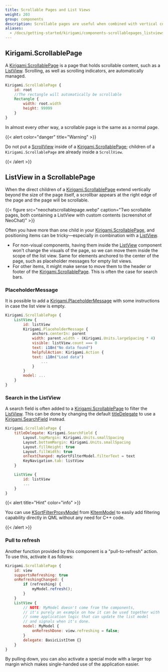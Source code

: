 ```yaml
---
title: Scrollable Pages and List Views
weight: 203
group: components
description: Scrollable pages are useful when combined with vertical components or dynamic components such as List Views.
aliases:
  - /docs/getting-started/kirigami/components-scrollablepages_listviews/
---
```


## Kirigami.ScrollablePage

A [Kirigami.ScrollablePage](docs:kirigami2;ScrollablePage)
is a page that holds scrollable content, such as a [ListView](docs:qtquick;QtQuick.ListView). Scrolling, as well as scrolling indicators, are automatically managed.

```qml
Kirigami.ScrollablePage {
    id: root
    //The rectangle will automatically be scrollable
    Rectangle {
        width: root.width
        height: 99999
    }
}
```

In almost every other way, a scrollable page is the same as a normal page.

{{< alert color="danger" title="Warning" >}}

Do not put a [ScrollView](docs:qtquickcontrols;QtQuick.Controls.ScrollView) inside of a [Kirigami.ScrollablePage](docs:kirigami2;ScrollablePage); children of a
`Kirigami.ScrollablePage` are already inside a `ScrollView`.

{{< /alert >}}

## ListView in a ScrollablePage

When the direct children of a [Kirigami.ScrollablePage](docs:kirigami2;ScrollablePage) extend vertically beyond the size of the
page itself, a scrollbar appears at the right edge of the page and the page
will be scrollable.

{{< figure src="neochatscrollablepage.webp" caption="Two scrollable pages, both containing a ListView with custom contents (screenshot of NeoChat)" >}}

Often you have more than one child in your [Kirigami.ScrollablePage](docs:kirigami2;ScrollablePage), and positioning items
can be tricky—especially in combination with a [ListView](docs:qtquick;QtQuick.ListView).

* For non-visual components, having them inside the [ListView](docs:qtquick;QtQuick.ListView) component won't change
  the visuals of the page, so we can move them inside the scope of the list view. Same for
  elements anchored to the center of the page, such as placeholder messages for empty list views.
* For other items, it might make sense to move them to the header or footer
  of the [Kirigami.ScrollablePage](docs:kirigami2;ScrollablePage). This is often the case for search bars.

### PlaceholderMessage

It is possible to add a [Kirigami.PlaceholderMessage](docs:kirigami2;PlaceholderMessage)
with some instructions in case the list view is empty. 

```qml
Kirigami.ScrollablePage {
    ListView {
        id: listView
        Kirigami.PlaceholderMessage {
            anchors.centerIn: parent
            width: parent.width - (Kirigami.Units.largeSpacing * 4)
            visible: listView.count === 0
            text: i18n("No data found")
            helpfulAction: Kirigami.Action {
            text: i18n("Load data")
                ...
            }
        }
        model: ...
    }
}
```

### Search in the ListView

A search field is often added to a [Kirigami.ScrollablePage](docs:kirigami2;ScrollablePage) to filter the [ListView](docs:qtquick;QtQuick.ListView).
This can be done by changing the default [titleDelegate](docs:kirigami2;Page::titleDelegate) to use a
[Kirigami.SearchField](docs:kirigami2;SearchField) instead.

```qml
Kirigami.ScrollablePage {
    titleDelegate: Kirigami.SearchField {
        Layout.topMargin: Kirigami.Units.smallSpacing
        Layout.bottomMargin: Kirigami.Units.smallSpacing
        Layout.fillHeight: true
        Layout.fillWidth: true
        onTextChanged: mySortFilterModel.filterText = text
        KeyNavigation.tab: listView
    }

    ListView {
        id: listView
        ...
    }
}
```

{{< alert title="Hint" color="info" >}}

You can use [KSortFilterProxyModel](docs:kitemmodels;SortFilterModel) from
[KItemModel](docs:kitemmodels) to easily add
filtering capability directly in QML without any need for C++ code.

{{< /alert >}}

### Pull to refresh

Another function provided by this component is a "pull-to-refresh" action.
To use this, activate it as follows:

```qml
Kirigami.ScrollablePage {
    id: view
    supportsRefreshing: true
    onRefreshingChanged: {
        if (refreshing) {
            myModel.refresh();
        }
    }
    ListView {
        // NOTE: MyModel doesn't come from the components,
        // it's purely an example on how it can be used together with
        // some application logic that can update the list model
        // and signals when it's done.
        model: MyModel {
            onRefreshDone: view.refreshing = false;
        }
        delegate: BasicListItem {}
    }
}
```

By pulling down, you can also activate a special mode with a larger top margin which
makes single-handed use of the application easier.
